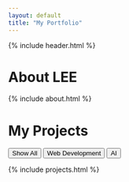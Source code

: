```yaml
---
layout: default
title: "My Portfolio"
---
```

{% include header.html %}
<h1>About LEE</h1>

{% include about.html %}
<h1>My Projects</h1>

<!-- 카테고리 필터 버튼 -->
<div class="category-buttons">
  <button onclick="filterPosts('all')">Show All</button>
  <button onclick="filterPosts('web-development')">Web Development</button>
  <button onclick="filterPosts('ai')">AI</button>
</div>

{% include projects.html %}
